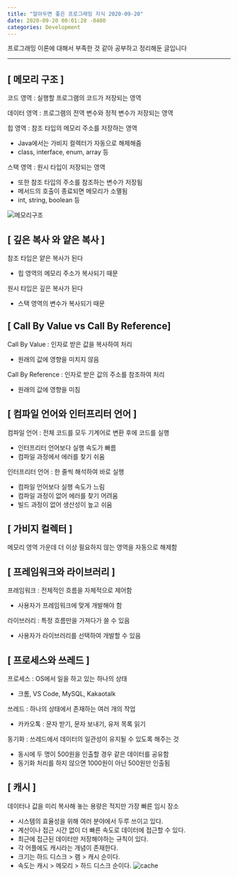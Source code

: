 ```yaml
---
title: "알아두면 좋은 프로그래밍 지식 2020-09-20"
date: 2020-09-20 00:01:28 -0400
categories: Development
---
```


프로그래밍 이론에 대해서 부족한 것 같아 공부하고 정리해둔 글입니다
<hr>

## [ 메모리 구조 ]
코드 영역 : 실행할 프로그램의 코드가 저장되는 영역

데이터 영역 : 프로그램의 전역 변수와 정적 변수가 저장되는 영역

힙 영역 : 참조 타입의 메모리 주소를 저장하는 영역
- Java에서는 가비지 컬렉터가 자동으로 해제해줌
- class, interface, enum, array 등

스택 영역 : 원시 타입이 저장되는 영역 
- 또한 참조 타입의 주소를 참조하는 변수가 저장됨
- 메서드의 호출이 종료되면 메모리가 소멸됨 
- int, string, boolean 등

![메모리구조](https://user-images.githubusercontent.com/52072077/112745270-0b4e6500-8fe2-11eb-894e-4a420fdf6c2b.png)

## [ 깊은 복사 와 얕은 복사 ]
참조 타입은 얕은 복사가 된다 
- 힙 영역의 메모리 주소가 복사되기 때문

원시 타입은 깊은 복사가 된다 
- 스택 영역의 변수가 복사되기 때문

## [ Call By Value vs Call By Reference]
Call By Value : 인자로 받은 값을 복사하여 처리 
- 원래의 값에 영향을 미치지 않음

Call By Reference : 인자로 받은 값의 주소를 참조하여 처리
- 원래의 값에 영향을 미침

## [ 컴파일 언어와 인터프리터 언어 ]
컴파일 언어 : 전체 코드를 모두 기계어로 변환 후에 코드를 실행
- 인터프리터 언어보다 실행 속도가 빠름
- 컴파일 과정에서 에러를 찾기 쉬움

인터프리터 언어 : 한 줄씩 해석하여 바로 실행
- 컴파일 언어보다 실행 속도가 느림 
- 컴파일 과정이 없어 에러를 찾기 어려움 
- 빌드 과정이 없어 생산성이 높고 쉬움

## [ 가비지 컬렉터 ]
메모리 영역 가운데 더 이상 필요하지 않는 영역을 자동으로 해제함

## [ 프레임워크와 라이브러리 ]
프레임워크 : 전체적인 흐름을 자체적으로 제어함
- 사용자가 프레임워크에 맞게 개발해야 함 

라이브러리 : 특정 흐름만을 가져다가 쓸 수 있음
- 사용자가 라이브러리를 선택하여 개발할 수 있음

## [ 프로세스와 쓰레드 ]
프로세스 : OS에서 일을 하고 있는 하나의 상태
 - 크롬, VS Code, MySQL, Kakaotalk

쓰레드 : 하나의 상태에서 존재하는 여러 개의 작업
- 카카오톡 : 문자 받기, 문자 보내기, 유저 목록 읽기

동기화 : 쓰레드에서 데이터의 일관성이 유지될 수 있도록 해주는 것
- 동시에 두 명이 500원을 인출할 경우 같은 데이터를 공유함
- 동기화 처리를 하지 않으면 1000원이 아닌 500원만 인출됨

## [ 캐시 ]
데이터나 값을 미리 복사해 놓는 용량은 적지만 가장 빠른 임시 장소
- 시스템의 효율성을 위해 여러 분야에서 두루 쓰이고 있다.
- 계산이나 접근 시간 없이 더 빠른 속도로 데이터에 접근할 수 있다.
- 최근에 접근된 데이터만 저장해야하는 규칙이 있다.
- 각 어플에도 캐시라는 개념이 존재한다.
- 크기는 하드 디스크 > 램 > 캐시 순이다.
- 속도는 캐시 > 메모리 > 하드 디스크 순이다.
![cache](https://user-images.githubusercontent.com/52072077/93698987-07341d00-fb51-11ea-88eb-eda294dcf843.png)

